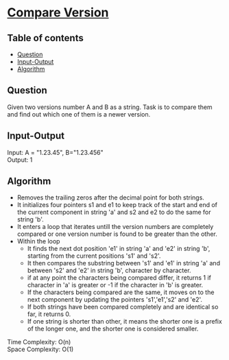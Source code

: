 # [Compare Version](https://www.codingninjas.com/studio/problems/compare-version-numbers_8230793?challengeSlug=striver-sde-challenge&leftPanelTab=0)

## Table of contents

- [Question](#question)
- [Input-Output](#input-output)
- [Algorithm](#algorithm)

## Question
Given two versions number A and B as a string. Task is to compare them and find out which one of them is a newer version.

## Input-Output
Input: A = "1.23.45", B="1.23.456" </br>
Output: 1

## Algorithm
- Removes the trailing zeros after the decimal point for both strings.
- It initializes four pointers s1 and e1 to keep track of the start and end of the current component in string 'a' and s2 and e2 to do the same for string 'b'.
- It enters a loop that iterates untill the version numbers are completely compared or one version number is found to be greater than the other.
- Within the loop
    - It finds the next dot position 'e1' in string 'a' and 'e2' in string 'b', starting from the current positions 's1' and 's2'.
    - It then compares the substring between 's1' and 'e1' in string 'a' and between 's2' and 'e2' in string 'b', character by character.
    - if at any point the characters being compared differ, it returns 1 if character in 'a' is greater or -1 if the character in 'b' is greater.
    - If the characters being compared are the same, it moves on to the next component by updating the pointers 's1','e1','s2' and 'e2'.
    - If both strings have been compared completely and are identical so far, it returns 0.
    - If one string is shorter than other, it means the shorter one is a prefix of the longer one, and the shorter one is considered smaller.
    
Time Complexity: O(n) </br>
Space Complexity: O(1)